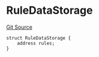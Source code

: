 # RuleDataStorage
[Git Source](https://github.com/thrackle-io/rules-engine/blob/0add9b8cd140006448dad92dd54fc23fca23f012/src/protocol/economic/ruleProcessor/RuleProcessorDiamondLib.sol)


```solidity
struct RuleDataStorage {
    address rules;
}
```

